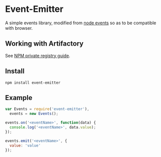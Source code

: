 # Event-Emitter

A simple events library, modified from [node events](https://github.com/Gozala/events) 
so as to be compatible with browser.

## Working with Artifactory

See [NPM private registry guide](https://tools.adidas-group.com/confluence/display/DSBP/NPM).

## Install

```
npm install event-emitter
```

## Example

```javascript
var Events = require('event-emitter'),
  events = new Events();

events.on('<eventName>', function(data) {
  console.log('<eventName>', data.value);
});

events.emit('<eventName>', {
  value: 'value'
});
```

